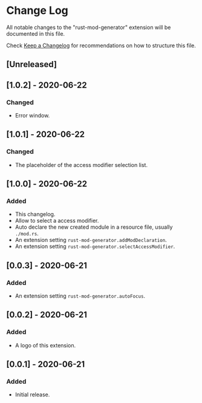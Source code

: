 # Change Log

All notable changes to the "rust-mod-generator" extension will be documented in this file.

Check [Keep a Changelog](http://keepachangelog.com/) for recommendations on how to structure this file.

## [Unreleased]

## [1.0.2] - 2020-06-22
### Changed
- Error window.

## [1.0.1] - 2020-06-22
### Changed
- The placeholder of the access modifier selection list.

## [1.0.0] - 2020-06-22
### Added
- This changelog.
- Allow to select a access modifier.
- Auto declare the new created module in a resource file, usually `./mod.rs`.
- An extension setting `rust-mod-generator.addModDeclaration`.
- An extension setting `rust-mod-generator.selectAccessModifier`.

## [0.0.3] - 2020-06-21
### Added
- An extension setting `rust-mod-generator.autoFocus`.

## [0.0.2] - 2020-06-21
### Added
- A logo of this extension.


## [0.0.1] - 2020-06-21
### Added
- Initial release.
